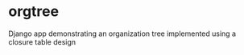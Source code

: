 orgtree
=======

Django app demonstrating an organization tree implemented using a closure table design
